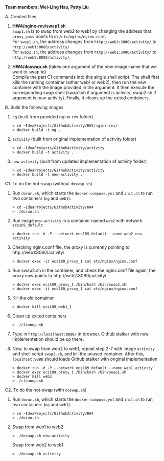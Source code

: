 <b>Team members: Wei-Ling Hsu, Patty Liu</b>

A. Created files:

1. <b>HW4/nginx-rev/swap1.sh</b><br />
`swap1.sh` is to swap from web2 to web1 by changing the address that `proxy_pass` points to in `/etc/nginx/nginx.conf`.<br />
For `swap1.sh`, the address changes from `http://web2:8080/activity/` to `http://web1:8080/activity/`.<br />
For `swap2.sh`, the address changes from `http://web1:8080/activity/` to `http://web2:8080/activity/`.

2. <b>HW4/doswap.sh</b> (takes one argument of the new-image-name that we want to swap to)<br />
    Compile the part C1 commands into this single shell script.
    The shell first kills the running container (either web1 or web2), then run the new container with the image
    provided in the argument. It then execute the corresponding swap shell (swap1.sh if argument is activity;
    swap2.sh if argument is new-activity). Finally, it cleans up the exited containers.

B. Build the following images:
1. `ng` (built from provided nginx-rev folder)
    ```
    > cd ~IdeaProjects/GithubActivity/HW4/nginx-rev/
    > docker build -t ng .
    ```

2. `activity` (built from original implementation of activity folder)
    ```
    > cd ~IdeaProjects/GithubActivity/activity
    > docker build -t activity .
    ```
    
3. `new-activity` (built from updated implementation of activity folder)
    ```
    > cd ~IdeaProjects/GithubActivity/activity
    > docker build -t new-activity .
    ```

C1. To do the hot-swap (without `doswap.sh`)
1. Run `dorun.sh`, which starts the `docker-compose.yml` and `init.sh` to run two containers (`ng` and `web1`).
    ```
    > cd ~IdeaProjects/GithubActivity/HW4
    > ./dorun.sh
    ```

2. Run image `new-activity` in a container named `web2` with network `ecs189_default`
    ``` 
    > docker run -d -P --network ecs189_default --name web2 new-activity 
    ```

3. Checking nginx.conf file, the proxy is currently pointing to http://web1:8080/activity/
   ```
   > docker exec -it ecs189_proxy_1 cat etc/nginx/nginx.conf
   ```

4. Run swap2.sh in the container, and check the nginx.conf file again, the proxy now points to http://web2:8080/activity/
   ```
   > docker exec ecs189_proxy_1 /bin/bash /bin/swap2.sh
   > docker exec -it ecs189_proxy_1 cat etc/nginx/nginx.conf
   ```

5. Kill the old container
   ```
   > docker kill ecs189_web1_1
   ```

6. Clean up exited containers
   ```
   > ./cleanup.sh
   ```

7. Type in `http://localhost:8888/` in browser, Github stalker with new implementation should be up there.

8. Now, to swap from web2 to web1, repeat step 2-7 with image `activity` and shell script `swap1.sh`, and kill the unused container.
   After this, `localhost:8888` should loads Github stalker with original implementation.
   ```
   > docker run -d -P --network ecs189_default --name web1 activity
   > docker exec ecs189_proxy_1 /bin/bash /bin/swap1.sh
   > docker kill web2
   > ./cleanup.sh
   ```
    
C2. To do the hot-swap (with `doswap.sh`)
1. Run `dorun.sh`, which starts the `docker-compose.yml` and `init.sh` to run two containers (`ng` and `web1`).
    ```
    > cd ~IdeaProjects/GithubActivity/HW4
    > ./dorun.sh
    ```

2.  Swap from web1 to web2:
    ``` 
    > ./doswap.sh new-activity
    ```
    
    Swap from web2 to web1:
    ```
    > ./doswap.sh activity
    ```

